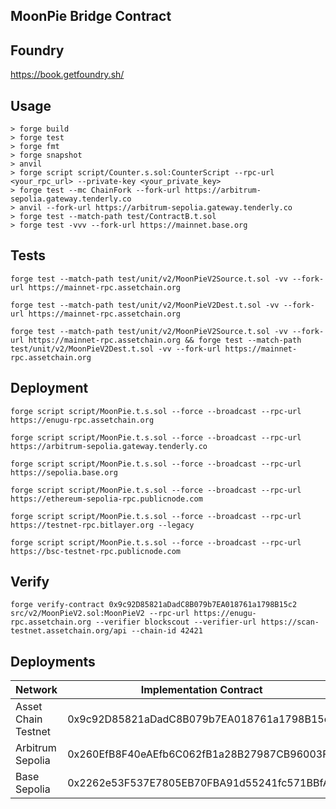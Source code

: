 ## MoonPie Bridge Contract


## Foundry

https://book.getfoundry.sh/

## Usage

```shell
> forge build
> forge test
> forge fmt
> forge snapshot
> anvil
> forge script script/Counter.s.sol:CounterScript --rpc-url <your_rpc_url> --private-key <your_private_key>
> forge test --mc ChainFork --fork-url https://arbitrum-sepolia.gateway.tenderly.co
> anvil --fork-url https://arbitrum-sepolia.gateway.tenderly.co
> forge test --match-path test/ContractB.t.sol
> forge test -vvv --fork-url https://mainnet.base.org
```
## Tests
```shell
forge test --match-path test/unit/v2/MoonPieV2Source.t.sol -vv --fork-url https://mainnet-rpc.assetchain.org
```
```shell
forge test --match-path test/unit/v2/MoonPieV2Dest.t.sol -vv --fork-url https://mainnet-rpc.assetchain.org
```
```shell
forge test --match-path test/unit/v2/MoonPieV2Source.t.sol -vv --fork-url https://mainnet-rpc.assetchain.org && forge test --match-path test/unit/v2/MoonPieV2Dest.t.sol -vv --fork-url https://mainnet-rpc.assetchain.org
```

## Deployment
```shell
forge script script/MoonPie.t.s.sol --force --broadcast --rpc-url https://enugu-rpc.assetchain.org
```
```shell
forge script script/MoonPie.t.s.sol --force --broadcast --rpc-url https://arbitrum-sepolia.gateway.tenderly.co
```
```shell
forge script script/MoonPie.t.s.sol --force --broadcast --rpc-url https://sepolia.base.org
```
```shell
forge script script/MoonPie.t.s.sol --force --broadcast --rpc-url https://ethereum-sepolia-rpc.publicnode.com
```
```shell
forge script script/MoonPie.t.s.sol --force --broadcast --rpc-url https://testnet-rpc.bitlayer.org --legacy
```
```shell
forge script script/MoonPie.t.s.sol --force --broadcast --rpc-url https://bsc-testnet-rpc.publicnode.com
```
## Verify
```shell
forge verify-contract 0x9c92D85821aDadC8B079b7EA018761a1798B15c2 src/v2/MoonPieV2.sol:MoonPieV2 --rpc-url https://enugu-rpc.assetchain.org --verifier blockscout --verifier-url https://scan-testnet.assetchain.org/api --chain-id 42421
```

## Deployments
| Network | Implementation Contract | ProxyAdmin Contract | Proxy Contract | Treasury Address |
| --- | --- | --- | --- | --- |
| Asset Chain Testnet | 0x9c92D85821aDadC8B079b7EA018761a1798B15c2 | 0xfd9D0FCCa509210e4C5c0903a9c1DbD13250e01e | 0xBECe8b1D79204adEC55D74EfE8E4b15796437B8f | 0x377123Ed74fBE8ddb47E30aEbCf267c55EFa7b33 |
| Arbitrum Sepolia | 0x260EfB8F40eAEfb6C062fB1a28B27987CB96003F | 0x7D4057d2A19f685C43323426b06CF0fa46b0792f | 0x0e68b1f2AE192F92d9e0C6FbDC4e2d17F3A7516C | 0x377123Ed74fBE8ddb47E30aEbCf267c55EFa7b33 |
| Base Sepolia | 0x2262e53F537E7805EB70FBA91d55241fc571BBfA | 0x17878B5a24a7DDf3B2725894feaC1909b0d060c4 | 0x41daC6aD742DD5BA7681c70B03699227E8840989 | 0x377123Ed74fBE8ddb47E30aEbCf267c55EFa7b33 |
